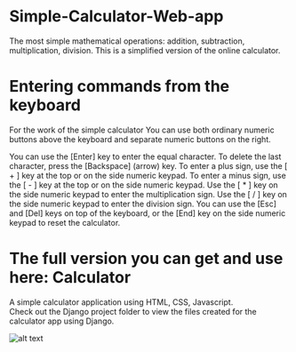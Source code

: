 # Simple-Calculator-Web-app


The most simple mathematical operations: addition, subtraction, multiplication, division. This is a simplified version of the online calculator.



# Entering commands from the keyboard
For the work of the simple calculator You can use both ordinary numeric buttons above the keyboard and separate numeric buttons on the right.

You can use the [Enter] key to enter the equal character.
To delete the last character, press the [Backspace] (arrow) key.
To enter a plus sign, use the [ + ] key at the top or on the side numeric keypad.
To enter a minus sign, use the [ - ] key at the top or on the side numeric keypad.
Use the [ * ] key on the side numeric keypad to enter the multiplication sign.
Use the [ / ] key on the side numeric keypad to enter the division sign.
You can use the [Esc] and [Del] keys on top of the keyboard, or the [End] key on the side numeric keypad to reset the calculator.



# The full version you can get and use here: Calculator

A simple calculator application using HTML, CSS, Javascript. <br>
Check out the Django project folder to view the files created for the calculator app using Django.

![alt text](https://github.com/CAVIND46016/Simple-Calculator-Web-app/blob/master/calculator.png)
